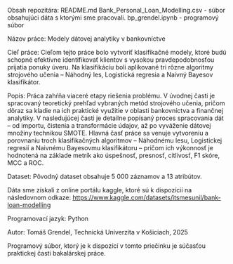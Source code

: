 Obsah repozitára: README.md Bank_Personal_Loan_Modelling.csv - súbor obsahujúci dáta s ktorými sme pracovali. bp_grendel.ipynb - programový súbor

Názov práce: Modely dátovej analytiky v bankovníctve

Cieľ práce: Cieľom tejto práce bolo vytvoriť klasifikačné modely, ktoré budú schopné efektívne identifikovať klientov s vysokou pravdepodobnosťou prijatia ponuky úveru. Na klasifikáciu boli aplikované tri rôzne algoritmy strojového učenia – Náhodný les, Logistická regresia a Naivný Bayesov klasifikátor. 

Popis: Práca zahŕňa viaceré etapy riešenia problému. V úvodnej časti je spracovaný teoretický prehľad vybraných metód strojového učenia, pričom dôraz sa kladie na ich praktické využitie v oblasti bankovníctva a finančnej analytiky. V nasledujúcej časti je detailne popísaný proces spracovania dát – od importu, čistenia a transformácie údajov, až po vyváženie dátovej množiny technikou SMOTE. Hlavná časť práce sa venuje vytvoreniu a porovnaniu troch klasifikačných algoritmov – Náhodnému lesu, Logistickej regresií a Naivnému Bayesovmu klasifikátoru – pričom ich výkonnosť je hodnotená na základe metrík ako úspešnosť, presnosť, citlivosť, F1 skóre, MCC a ROC.

Dataset: Pôvodný dataset obsahuje 5 000 záznamov a 13 atribútov.

Dáta sme získali z online portálu kaggle, ktoré sú k dispozícií na následovnom odkaze: https://www.kaggle.com/datasets/itsmesunil/bank-loan-modelling

Programovací jazyk: Python

Autor: Tomáš Grendel, Technická Univerzita v Košiciach, 2025

Programový súbor, ktorý je k dispozící v tomto priečinku je súčasťou praktickej časti bakalárskej práce.